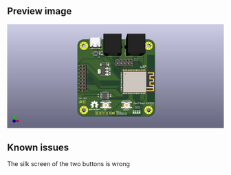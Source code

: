 ## Preview image

![front](picture/esp32s2-openffb.png)

## Known issues

The silk screen of the two buttons is wrong
